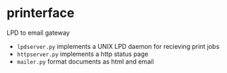 printerface
===========

LPD to email gateway

* `lpdserver.py` implements a UNIX LPD daemon for recieving print jobs
* `httpserver.py` implements a http status page
* `mailer.py` format documents as html and email

